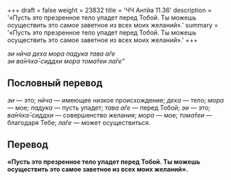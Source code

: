 +++
draft = false
weight = 23832
title = 'ЧЧ Антйа 11.36'
description = '«Пусть это презренное тело упадет перед Тобой. Ты можешь осуществить это самое заветное из всех моих желаний».'
summary = '«Пусть это презренное тело упадет перед Тобой. Ты можешь осуществить это самое заветное из всех моих желаний».'
+++

_эи нӣча деха мора пад̣ука тава а̄ге  
эи ва̄н̃чха̄-сиддхи мора тома̄теи ла̄ге”_

## Пословный перевод

_эи_ — это; _нӣча_ — имеющее низкое происхождение; _деха_ — тело; _мора_ — мое; _пад̣ука_ — пусть упадет; _тава_ _а̄ге_ — перед Тобой; _эи_ — это; _ва̄н̃чха̄_\-_сиддхи_ — совершенство желания; _мора_ — мое; _тома̄теи_ — благодаря Тебе; _ла̄ге_ — может осуществиться.

## Перевод

**«Пусть это презренное тело упадет перед Тобой. Ты можешь осуществить это самое заветное из всех моих желаний».**
